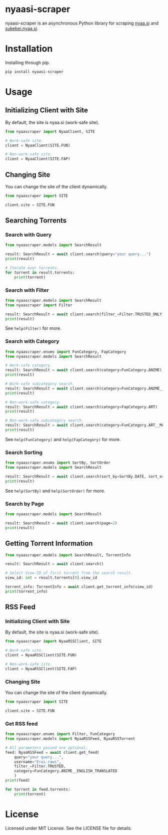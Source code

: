 # nyaasi-scraper

nyaasi-scraper is an asynchronous Python library for scraping [nyaa.si](https://nyaa.si) and [sukebei.nyaa.si](https://sukebei.nyaa.si).

# Installation

Installing through pip.

```bash
pip install nyaasi-scraper
```

# Usage

## Initializing Client with Site

By default, the site is nyaa.si (work-safe site).

```py
from nyaascraper import NyaaClient, SITE

# Work-safe site.
client = NyaaClient(SITE.FUN)

# Non-work-safe site.
client = NyaaClient(SITE.FAP)
```

## Changing Site

You can change the site of the client dynamically.

```py
from nyaascraper import SITE

client.site = SITE.FUN
```

## Searching Torrents

### Search with Query

```py
from nyaascraper.models import SearchResult

result: SearchResult = await client.search(query="your query...")
print(result)

# Iterate over torrents.
for torrent in result.torrents:
    print(torrent)
```

### Search with Filter

```py
from nyaascraper.models import SearchResult
from nyaascraper import Filter

result: SearchResult = await client.search(filter_=Filter.TRUSTED_ONLY)
print(result)
```

See `help(Filter)` for more.

### Search with Category

```py
from nyaascraper.enums import FunCategory, FapCategory
from nyaascraper.models import SearchResult

# Work-safe category.
result: SearchResult = await client.search(category=FunCategory.ANIME)
print(result)

# Work-safe subcategory search.
result: SearchResult = await client.search(category=FunCategory.ANIME__ENGLISH_TRANSLATED)
print(result)

# Non-work-safe category.
result: SearchResult = await client.search(category=FapCategory.ART)
print(result)

# Non-work-safe subcategory search.
result: SearchResult = await client.search(category=FunCategory.ART__MANGA)
print(result)
```

See `help(FunCategory)` and `help(FapCategory)` for more.

### Search Sorting

```py
from nyaascraper.enums import SortBy, SortOrder
from nyaascraper.models import SearchResult

result: SearchResult = await client.search(sort_by=SortBy.DATE, sort_order=SortOrder.DESCENDING)
print(result)
```

See `help(SortBy)` and `help(SortOrder)` for more.

### Search by Page

```py
from nyaascraper.models import SearchResult

result: SearchResult = await client.search(page=2)
print(result)
```

## Getting Torrent Information

```py
from nyaascraper.models import SearchResult, TorrentInfo

result: SearchResult = await client.search()

# Select View-ID of first torrent from the search result.
view_id: int = result.torrents[0].view_id

torrent_info: TorrentInfo = await client.get_torrent_info(view_id)
print(torrent_info)
```

## RSS Feed

### Initializing Client with Site

By default, the site is nyaa.si (work-safe site).

```py
from nyaascraper import NyaaRSSClient, SITE

# Work-safe site.
client = NyaaRSSClient(SITE.FUN)

# Non-work-safe site.
client = NyaaRSSClient(SITE.FAP)
```

### Changing Site

You can change the site of the client dynamically.

```py
from nyaascraper import SITE

client.site = SITE.FUN
```

### Get RSS feed

```py
from nyaascraper.enums import Filter, FunCategory
from nyaascraper.models import NyaaRSSFeed, NyaaRSSTorrent

# All parameters passed are optional.
feed: NyaaRSSFeed = await client.get_feed(
    query="your query...",
    username="Erai-raws",
    filter_=Filter.TRUSTED,
    category=FunCategory.ANIME__ENGLISH_TRANSLATED
    )
print(feed)

for torrent in feed.torrents:
    print(torrent)
```

# License

Licensed under MIT License. See the LICENSE file for details.